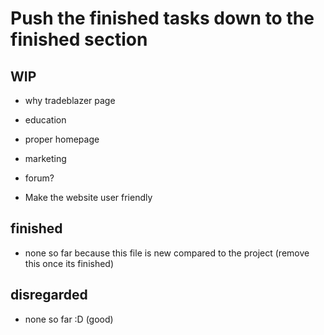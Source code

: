 # Push the finished tasks down to the finished section

## WIP

- why tradeblazer page

- education

- proper homepage 

- marketing

- forum?

- Make the website user friendly

## finished

- none so far because this file is new compared to the project (remove this once its finished)


## disregarded

- none so far :D (good)